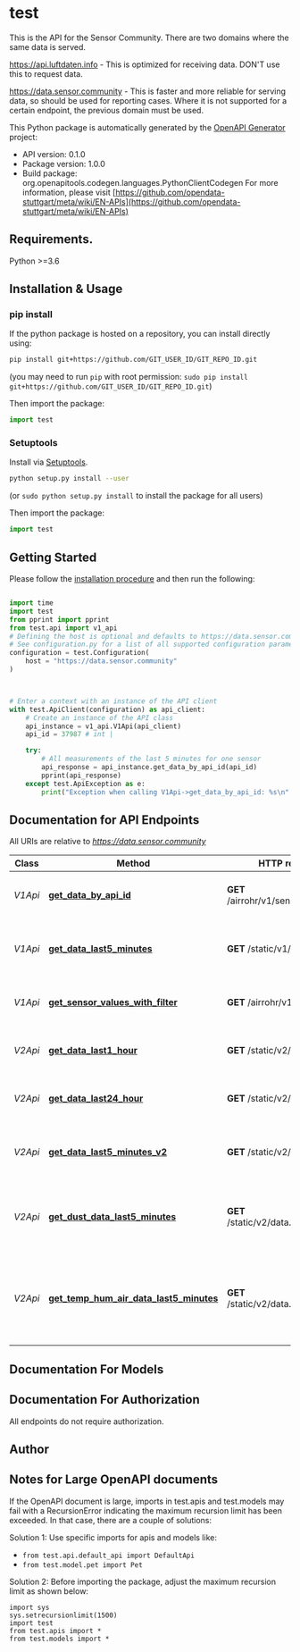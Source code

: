 # test
This is the API for the Sensor Community. There are two domains where the same data is served.

https://api.luftdaten.info - This is optimized for receiving data. DON'T use this to request data.

https://data.sensor.community - This is faster and more reliable for serving data, so should be used for reporting cases. Where it is not supported for a certain endpoint, the previous domain must be used.

This Python package is automatically generated by the [OpenAPI Generator](https://openapi-generator.tech) project:

- API version: 0.1.0
- Package version: 1.0.0
- Build package: org.openapitools.codegen.languages.PythonClientCodegen
For more information, please visit [https://github.com/opendata-stuttgart/meta/wiki/EN-APIs](https://github.com/opendata-stuttgart/meta/wiki/EN-APIs)

## Requirements.

Python >=3.6

## Installation & Usage
### pip install

If the python package is hosted on a repository, you can install directly using:

```sh
pip install git+https://github.com/GIT_USER_ID/GIT_REPO_ID.git
```
(you may need to run `pip` with root permission: `sudo pip install git+https://github.com/GIT_USER_ID/GIT_REPO_ID.git`)

Then import the package:
```python
import test
```

### Setuptools

Install via [Setuptools](http://pypi.python.org/pypi/setuptools).

```sh
python setup.py install --user
```
(or `sudo python setup.py install` to install the package for all users)

Then import the package:
```python
import test
```

## Getting Started

Please follow the [installation procedure](#installation--usage) and then run the following:

```python

import time
import test
from pprint import pprint
from test.api import v1_api
# Defining the host is optional and defaults to https://data.sensor.community
# See configuration.py for a list of all supported configuration parameters.
configuration = test.Configuration(
    host = "https://data.sensor.community"
)



# Enter a context with an instance of the API client
with test.ApiClient(configuration) as api_client:
    # Create an instance of the API class
    api_instance = v1_api.V1Api(api_client)
    api_id = 37987 # int | 

    try:
        # All measurements of the last 5 minutes for one sensor
        api_response = api_instance.get_data_by_api_id(api_id)
        pprint(api_response)
    except test.ApiException as e:
        print("Exception when calling V1Api->get_data_by_api_id: %s\n" % e)
```

## Documentation for API Endpoints

All URIs are relative to *https://data.sensor.community*

Class | Method | HTTP request | Description
------------ | ------------- | ------------- | -------------
*V1Api* | [**get_data_by_api_id**](docs/V1Api.md#get_data_by_api_id) | **GET** /airrohr/v1/sensor/{apiID}/ | All measurements of the last 5 minutes for one sensor
*V1Api* | [**get_data_last5_minutes**](docs/V1Api.md#get_data_last5_minutes) | **GET** /static/v1/data.json | Average of all measurements per sensor of the last 5 minutes for all.
*V1Api* | [**get_sensor_values_with_filter**](docs/V1Api.md#get_sensor_values_with_filter) | **GET** /airrohr/v1/filter/{query} | All measurements of the last 5 minutes filtered by query.
*V2Api* | [**get_data_last1_hour**](docs/V2Api.md#get_data_last1_hour) | **GET** /static/v2/data.1h.json | Average of all measurements per sensor of the last hour.
*V2Api* | [**get_data_last24_hour**](docs/V2Api.md#get_data_last24_hour) | **GET** /static/v2/data.24h.json | Average of all measurements per sensor of the 24 hours.
*V2Api* | [**get_data_last5_minutes_v2**](docs/V2Api.md#get_data_last5_minutes_v2) | **GET** /static/v2/data.json | Average of all measurements per sensor of the last 5 minutes for all.
*V2Api* | [**get_dust_data_last5_minutes**](docs/V2Api.md#get_dust_data_last5_minutes) | **GET** /static/v2/data.dust.min.json | Average of all measurements per sensor of the last 5 minutes for all dust sensors only.
*V2Api* | [**get_temp_hum_air_data_last5_minutes**](docs/V2Api.md#get_temp_hum_air_data_last5_minutes) | **GET** /static/v2/data.temp.min.json | Average of all measurements per sensor of the last 5 minutes for all temp./humidity/air pressure sensors only.


## Documentation For Models



## Documentation For Authorization

 All endpoints do not require authorization.

## Author




## Notes for Large OpenAPI documents
If the OpenAPI document is large, imports in test.apis and test.models may fail with a
RecursionError indicating the maximum recursion limit has been exceeded. In that case, there are a couple of solutions:

Solution 1:
Use specific imports for apis and models like:
- `from test.api.default_api import DefaultApi`
- `from test.model.pet import Pet`

Solution 2:
Before importing the package, adjust the maximum recursion limit as shown below:
```
import sys
sys.setrecursionlimit(1500)
import test
from test.apis import *
from test.models import *
```

